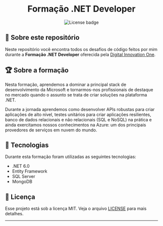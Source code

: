 <div align="center">

# Formação .NET Developer

![License badge](https://img.shields.io/badge/license-MIT-%2304D361)

</div>

## :file_folder: Sobre este repositório

Neste repositório você encontra todos os desafios de código feitos por mim durante a **Formação .NET Developer** oferecida pela [Digital Innovation One](https://web.dio.me/track/formacao-dotnet-developer).

## :trophy: Sobre a formação

Nesta formação, aprendemos a dominar a principal stack de desenvolvimento da Microsoft e tornarmos-nos profissionais de destaque no mercado quando o assunto se trata de criar soluções na plataforma .NET.

Durante a jornada aprendemos como desenvolver APIs robustas para criar aplicações de alto nível, testes unitários para criar aplicações resilientes, banco de dados relacionais e não relacionais (SQL e NoSQL) na prática e ainda exercitamos nossos conhecimentos na Azure: um dos principais provedores de serviços em nuvem do mundo.

## :rocket: Tecnologias

Durante esta formação foram utilizadas as seguintes tecnologias:

- .NET 6.0
- Entity Framework
- SQL Server
- MongoDB

## :page_with_curl: Licença

Esse projeto está sob a licença MIT. Veja o arquivo [LICENSE](LICENSE.md) para mais detalhes.

---
